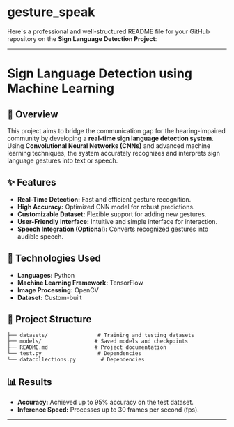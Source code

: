 # gesture_speak


Here's a professional and well-structured README file for your GitHub repository on the **Sign Language Detection Project**:  

---

# Sign Language Detection using Machine Learning  

## 📖 Overview  
This project aims to bridge the communication gap for the hearing-impaired community by developing a **real-time sign language detection system**. Using **Convolutional Neural Networks (CNNs)** and advanced machine learning techniques, the system accurately recognizes and interprets sign language gestures into text or speech.  

## ✨ Features  
- **Real-Time Detection:** Fast and efficient gesture recognition.  
- **High Accuracy:** Optimized CNN model for robust predictions.  
- **Customizable Dataset:** Flexible support for adding new gestures.  
- **User-Friendly Interface:** Intuitive and simple interface for interaction.  
- **Speech Integration (Optional):** Converts recognized gestures into audible speech.  

## 🚀 Technologies Used  
- **Languages:** Python  
- **Machine Learning Framework:** TensorFlow   
- **Image Processing:** OpenCV  
- **Dataset:** Custom-built  

## 📂 Project Structure  
```  
├── datasets/                # Training and testing datasets  
├── models/                 # Saved models and checkpoints  
├── README.md               # Project documentation  
└── test.py                  # Dependencies
└── datacollections.py        # Dependencies  
```  


## 📊 Results  
- **Accuracy:** Achieved up to 95% accuracy on the test dataset.  
- **Inference Speed:** Processes up to 30 frames per second (fps).  

---
